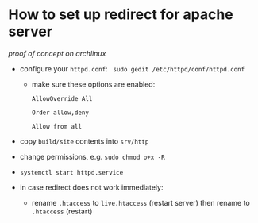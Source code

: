 # How to set up redirect for apache server

*proof of concept on archlinux*

* configure your `httpd.conf`: ` sudo gedit /etc/httpd/conf/httpd.conf`
    - make sure these options are enabled:
        
        `AllowOverride All`
         
        `Order allow,deny`
        
     	`Allow from all`
     	
* copy `build/site` contents into `srv/http`
* change permissions, e.g. `sudo chmod o+x -R`
* `systemctl start httpd.service`
* in case redirect does not work immediately:
    * rename `.htaccess` to `live.htaccess` (restart server) then rename to `.htaccess` (restart)